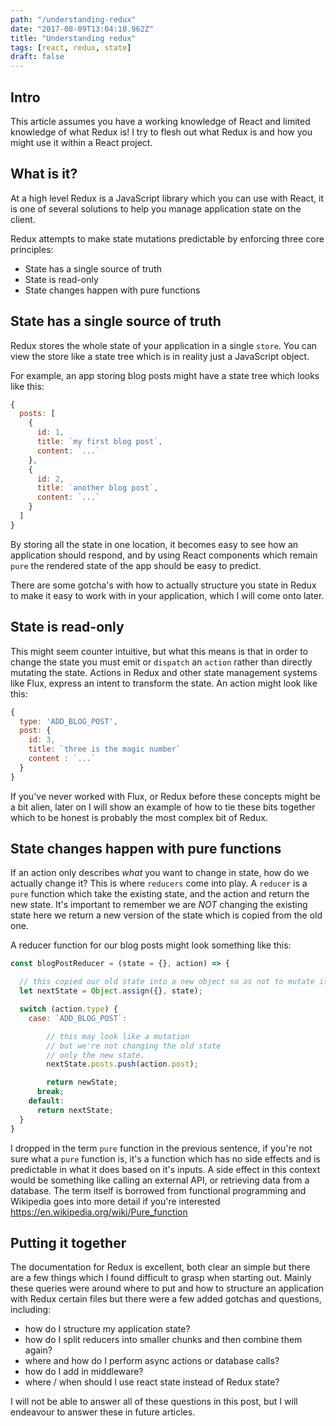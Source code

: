 ```yaml
---
path: "/understanding-redux"
date: "2017-08-09T13:04:10.962Z"
title: "Understanding redux"
tags: [react, redux, state]
draft: false
---
```


## Intro
This article assumes you have a working knowledge of React and limited knowledge of what Redux is!
I try to flesh out what Redux is and how you might use it within a React project.

## What is it?

At a high level Redux is a JavaScript library which you can use with React,
it is one of several solutions to help you manage application state on the client.

Redux attempts to make state mutations predictable by enforcing three core principles:

- State has a single source of truth
- State is read-only
- State changes happen with pure functions

## State has a single source of truth

Redux stores the whole state of your application in a single `store`. You can view the store like a state tree
which is in reality just a JavaScript object.

For example, an app storing blog posts might have a state tree which looks like this:
```javascript
{
  posts: [
    {
      id: 1,
      title: `my first blog post`,
      content: `...`
    },
    {
      id: 2,
      title: `another blog post`,
      content: `...`
    }
  ]
}
```
By storing all the state in one location, it becomes easy to see how an application should respond, and by using React components which remain `pure`
the rendered state of the app should be easy to predict.

There are some gotcha's with how to actually structure you state in Redux to make it easy to work with in your application, which I will come onto later.

## State is read-only

This might seem counter intuitive, but what this means is that in order to change the state you must emit or `dispatch` an `action` rather than directly mutating the state.
Actions in Redux and other state management systems like Flux, express an intent to transform the state. An action might look like this:

```javascript
{
  type: 'ADD_BLOG_POST',
  post: {
    id: 3,
    title: `three is the magic number`
    content : `...`
  }
}
```

If you've never worked with Flux, or Redux before these concepts might be a bit alien, later on I will show an example of how to tie these bits together which to be honest is
probably the most complex bit of Redux.

## State changes happen with pure functions

If an action only describes *what* you want to change in state, how do we actually change it? This is where `reducers` come into play. A `reducer` is a `pure` function which
take the existing state, and the action and return the new state. It's important to remember we are *NOT* changing the existing state here we return a new version of the state
which is copied from the old one.

A reducer function for our blog posts might look something like this:

```javascript
const blogPostReducer = (state = {}, action) => {

  // this copied our old state into a new object so as not to mutate it
  let nextState = Object.assign({}, state);

  switch (action.type) {
    case: `ADD_BLOG_POST`:

        // this may look like a mutation
        // but we're not changing the old state
        // only the new state.
        nextState.posts.push(action.post);

        return newState;
      break;
    default:
      return nextState;
  }
}
```

I dropped in the term `pure` function in the previous sentence, if you're not sure what a `pure` function is, it's a function which has no side effects and is predictable in what it does based on it's inputs. A side effect in this context would be something like calling an external API, or retrieving data from a database. The term itself is borrowed from functional programming and Wikipedia goes into more detail if you're interested https://en.wikipedia.org/wiki/Pure_function

## Putting it together

The documentation for Redux is excellent, both clear an simple but there are a few things which I found difficult to grasp when starting out. Mainly these queries were around where to put and how to structure an application with Redux certain files but there were a few added gotchas and questions, including:

- how do I structure my application state?
- how do I split reducers into smaller chunks and then combine them again?
- where and how do I perform async actions or database calls?
- how do I add in middleware?
- where / when should I use react state instead of Redux state?

I will not be able to answer all of these questions in this post, but I will endeavour to answer these in future articles.






